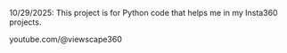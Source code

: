 


10/29/2025: This project is for Python code that helps me in my Insta360 projects.

youtube.com/@viewscape360


